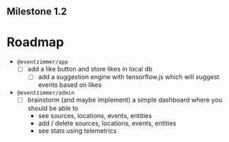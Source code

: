 Milestone 1.2
-------------

# Roadmap

- `@eventzimmer/app`
    - [ ] add a like button and store likes in local db
        - [ ] add a suggestion engine with tensorflow.js which will suggest events based on likes
- `@eventzimmer/admin`
    - [ ] brainstorm (and maybe implement) a simple dashboard where you should be able to
        - see sources, locations, events, entities
        - add / delete sources, locations, events, entities
        - see stats using telemetrics
